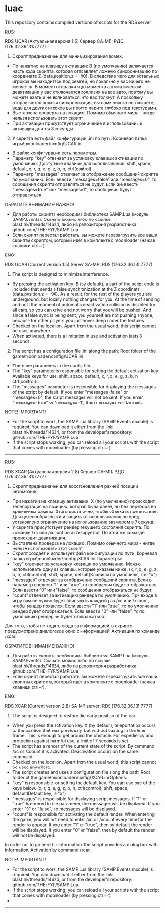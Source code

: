 # luac
This repository contains compiled versions of scripts for the RDS server

RUS:

RDS UCAR (Актуальная версия 1.5)
Сервер СА-МП: РДС (176.32.36.131:7777)
1. Скрипт предназначен для минимизирования помех.
- По нажатию на клавишу активации: B (по умолчанию) включается часть кода скрипта, которая отправляет ложную синхронизацию по координате Z (data.position.z = -90).
В следствие чего для остальных игроков вы находитесь под землёй, но локально у вас ничего не меняется. В момент отправки и до момента автоматической деактивации
у вас отключается коллизия на все авто, поэтому вы можете ехать и не волноваться, что вас толкнут. А поскольку отправляется ложная синхронизация, вы сами никого не толкаете,
ведь для других игроков вы просто парите глубоко под текстурами.
- Выставлена проверка на локацию. Помимо обычного мира - нигде нельзя использовать этот скрипт.
- При активации присутствует ограничение в использовании и активация длится 3 секунды.
2. У скрипта есть файл конфигурации .ini по пути: Корневая папка игры\moonloader\config\UCAR.ini
- В файле конфигурации есть параметры.
- Параметр "key" отвечает за установку клавиши активации по умолчанию.
Доступные клавиши для использования: shift, space, default, x, r, q, e, g, z, b, n, ctrl(control).
- Параметр "messages" отвечает за отображение сообщений скрипта по умолчанию.
Если ввести "messages=false" или "messages=0", то сообщения скрипта отправляться не будут. Если же ввести "messages=true" или "messages=1", то сообщения будут отправляться.

ОБРАТИТЕ ВНИМАНИЕ! ВАЖНО!
- Для работы скрипта необходима библиотека SAMP.Lua (модуль SAMP.Events). Скачать можно либо по ссылке: blast.hk/threads/14624, либо из репозитория разработчика: github.com/THE-FYP/SAMP.Lua
- Если скрипт перестал работать, вы можете перезагрузить все ваши скрипты скриптом, который идёт в комплекте с moonloader (нажав клавиши ctrl+r).


ENG:

RDS UCAR (Current version 1.5)
Server SA-MP: RDS (176.32.36.131:7777)
1. The script is designed to minimize interference.
- By pressing the activation key: B (by default), a part of the script code is included that sends a false synchronization at the Z coordinate (data.position.z = -90).
As a result, for the rest of the players you are underground, but locally nothing changes for you. At the time of sending and until the moment of automatic deactivation
collision is disabled for all cars, so you can drive and not worry that you will be pushed. And since a false sync is being sent, you yourself are not pushing anyone,
because for other players you just hover deep under the textures.
- Checked on the location. Apart from the usual world, this script cannot be used anywhere.
- When activated, there is a limitation in use and activation lasts 3 seconds.
2. The script has a configuration file .ini along the path: Root folder of the game\moonloader\config\UCAR.ini
- There are parameters in the config file.
- The "key" parameter is responsible for setting the default activation key.
Available keys for use: shift, space, default, x, r, q, e, g, z, b, n, ctrl(control).
- The "messages" parameter is responsible for displaying the messages of the script by default.
If you enter "messages=false" or "messages=0", the script messages will not be sent. If you enter "messages=true" or "messages=1", then messages will be sent.

NOTE! IMPORTANT!
- For the script to work, the SAMP.Lua library (SAMP.Events module) is required. You can download it either from the link: blast.hk/threads/14624, or from the developer's repository: github.com/THE-FYP/SAMP.Lua
- If the script stops working, you can reload all your scripts with the script that comes with moonloader (by pressing ctrl+r).

-------------------------------------------------------------------------------------------------------------------------------------------------------------------------------

RUS:

RDS XCAR (Актуальная версия 2.8)
Сервер СА-МП: РДС (176.32.36.131:7777)
1. Скрипт предназначен для восстановления ранней позиции автомобиля.
- При нажатии на клавишу активации: X (по умолчанию) происходит телепортация на позицию, которая была ранее, но без перебора во временных рамках.
Этого достаточно, чтобы объехать препятствие. Для целесообразности и защиты от использования во вред установлено ограничение на использование размером в 7 секунд.
- У скрипта присутствует рендер текущего состояния скрипта. По команде /xc или /xcount он активируется. По этой же команде происходит деактивация.
- Выставлена проверка на локацию. Помимо обычного мира - нигде нельзя использовать этот скрипт.
- Скрипт создаёт и использует файл конфигурации по пути: Корневая папка игры\moonloader\config\XCAR.ini
Параметры:
- "key" отвечает за установку клавиши по умолчанию. Можно использовать одну из клавиш, которые указаны ниже.
(x, r, q, e, g, z, b, n, ctrl(control), shift, space, default(Клавиша по умолчиню, т.е. "x")
- "messages" отвечает за отображение сообщений скрипта. Если в параметр введено "1" или "true", то сообщения будут отображаться. Если ввести "0" или "false", то сообщения отображаться не будут.
- "count" отвечает за активацию рендера по умолчанию. При входе в игру вам не нужно будет вписывать каждый раз /xc или /xcount, чтобы рендер появился.
Если ввести "1" или "true", то по умолчанию рендер будет отображаться. Если ввести "0" или "false", то по умолчанию рендер не будет отображаться.

Для того, чтобы не ходить сюда за информацией, в скрипте предусмотрено диалоговое окно с информацией. Активация по команде /xcar.

ОБРАТИТЕ ВНИМАНИЕ! ВАЖНО!
- Для работы скрипта необходима библиотека SAMP.Lua (модуль SAMP.Events). Скачать можно либо по ссылке: blast.hk/threads/14624, либо из репозитория разработчика: github.com/THE-FYP/SAMP.Lua
- Если скрипт перестал работать, вы можете перезагрузить все ваши скрипты скриптом, который идёт в комплекте с moonloader (нажав клавиши ctrl+r).

ENG:

RDS XCAR (Current version 2.8)
SA-MP server: RDS (176.32.36.131:7777)
1. The script is designed to restore the early position of the car.
- When you press the activation key: X (by default), teleportation occurs to the position that was previously, but without busting in the time frame.
This is enough to get around the obstacle. For expediency and protection against harmful use, a limit of 7 seconds is set.
- The script has a render of the current state of the script. By command /xc or /xcount it is activated. Deactivation occurs on the same command.
- Checked on the location. Apart from the usual world, this script cannot be used anywhere.
- The script creates and uses a configuration file along the path: Root folder of the game\moonloader\config\XCAR.ini
Options:
- "key" is responsible for setting the default key. You can use one of the keys below.
(x, r, q, e, g, z, b, n, ctrl(control), shift, space, default(Default key, ie "x")
- "messages" is responsible for displaying script messages. If "1" or "true" is entered in the parameter, the messages will be displayed. If you enter "0" or "false", no messages will be displayed.
- "count" is responsible for activating the default render. When entering the game, you will not need to enter /xc or /xcount every time for the render to appear.
If you enter "1" or "true", then by default the render will be displayed. If you enter "0" or "false", then by default the render will not be displayed.

In order not to go here for information, the script provides a dialog box with information. Activation by command /xcar.

NOTE! IMPORTANT!
- For the script to work, the SAMP.Lua library (SAMP.Events module) is required. You can download it either from the link: blast.hk/threads/14624, or from the developer's repository: github.com/THE-FYP/SAMP.Lua
- If the script stops working, you can reload all your scripts with the script that comes with moonloader (by pressing ctrl+r).
- 
-------------------------------------------------------------------------------------------------------------------------------------------------------------------------------
